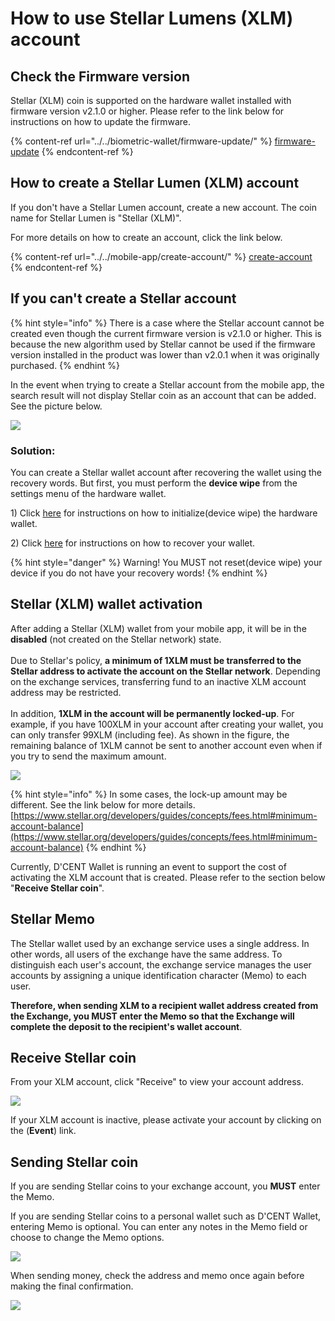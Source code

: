 # How to use Stellar Lumens (XLM) account

## Check the Firmware version

Stellar (XLM) coin is supported on the hardware wallet installed with firmware version v2.1.0 or higher. Please refer to the link below for instructions on how to update the firmware.

{% content-ref url="../../biometric-wallet/firmware-update/" %}
[firmware-update](../../biometric-wallet/firmware-update/)
{% endcontent-ref %}

## How to create a Stellar Lumen (XLM) account

If you don't have a Stellar Lumen account, create a new account. The coin name for Stellar Lumen is "Stellar (XLM)".

For more details on how to create an account, click the link below.

{% content-ref url="../../mobile-app/create-account/" %}
[create-account](../../mobile-app/create-account/)
{% endcontent-ref %}

## If you can't create a Stellar account

{% hint style="info" %}
There is a case where the Stellar account cannot be created even though the current firmware version is v2.1.0 or higher. This is because the new algorithm used by Stellar cannot be used if the firmware version installed in the product was lower than v2.0.1 when it was originally purchased.
{% endhint %}

In the event when trying to create a Stellar account from the mobile app, the search result will not display Stellar coin as an account that can be added. See the picture below.

![](../../.gitbook/assets/unable-to-create-stellar-account\_en.png)

### Solution:

You can create a Stellar wallet account after recovering the wallet using the recovery words. But first, you must perform the **device wipe** from the settings menu of the hardware wallet.&#x20;

1\) Click [here](https://userguide.dcentwallet.com/biometric-wallet/setting-menu#device-wipe) for instructions on how to initialize(device wipe) the hardware wallet.&#x20;

2\) Click [here](https://userguide.dcentwallet.com/biometric-wallet/recovery) for instructions on how to recover your wallet.

{% hint style="danger" %}
Warning! You MUST not reset(device wipe) your device if you do not have your recovery words!
{% endhint %}

## Stellar (XLM) wallet activation

After adding a Stellar (XLM) wallet from your mobile app, it will be in the **disabled** (not created on the Stellar network) state. \
\
Due to Stellar's policy, **a minimum of 1XLM must be transferred to the Stellar address to activate the account on the Stellar network**. Depending on the exchange services, transferring fund to an inactive XLM account address may be restricted. \
\
In addition, **1XLM in the account will be permanently locked-up**. For example, if you have 100XLM in your account after creating your wallet, you can only transfer 99XLM (including fee). As shown in the figure, the remaining balance of 1XLM cannot be sent to another account even when if you try to send the maximum amount.

![](../../.gitbook/assets/xlm-send-all\_en.jpg)

{% hint style="info" %}
In some cases, the lock-up amount may be different. See the link below for more details. [https://www.stellar.org/developers/guides/concepts/fees.html#minimum-account-balance](https://www.stellar.org/developers/guides/concepts/fees.html#minimum-account-balance)
{% endhint %}

Currently, D'CENT Wallet is running an event to support the cost of activating the XLM account that is created. Please refer to the section below "**Receive Stellar coin**".

## Stellar Memo

The Stellar wallet used by an exchange service uses a single address. In other words, all users of the exchange have the same address. To distinguish each user's account, the exchange service manages the user accounts by assigning a unique identification character (Memo) to each user.&#x20;

**Therefore, when sending XLM to a recipient wallet address created from the Exchange, you MUST enter the Memo so that the Exchange will complete the deposit to the recipient's wallet account**.

## Receive Stellar coin

From your XLM account, click "Receive" to view your account address.

![](../../.gitbook/assets/stellar-receive\_en.jpg)

If your XLM account is inactive, please activate your account by clicking on the (**Event**) link.

## Sending Stellar coin

If you are sending Stellar coins to your exchange account, you **MUST** enter the Memo.&#x20;

If you are sending Stellar coins to a personal wallet such as D'CENT Wallet, entering Memo is optional. You can enter any notes in the Memo field or choose to change the Memo options.

![](../../.gitbook/assets/stellar-send-option\_en.jpg)

When sending money, check the address and memo once again before making the final confirmation.

![](../../.gitbook/assets/stellar-send-confirm\_en.jpg)
